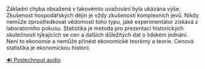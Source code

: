 
Základní chyba obsažená v takovémto uvažování byla ukázána výše. Zkušenost hospodářských dějin je vždy zkušeností komplexních jevů. Nikdy nemůže zprostředkovat vědomosti toho typu, jaké experimentátor získává z laboratorního pokusu. Statistika je metoda pro prezentaci historických skutečností týkajících se cen a dalších důležitých dat o lidském jednání. Není to ekonomie a nemůže přinést ekonomické teorémy a teorie. Cenová statistika je ekonomickou historií.

[🔊 Poslechnout audio](/data/7-paragraphs/audio/chapter_63/para_014-Zkladn-chyba-obsaen-v-takovmto-uvaovn-byla.mp3)
